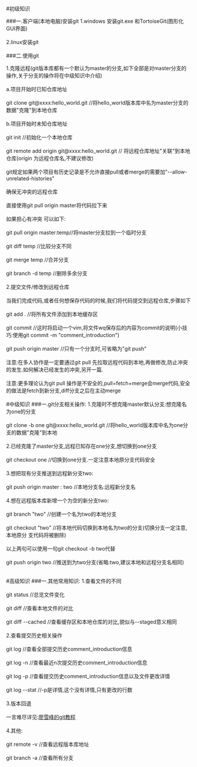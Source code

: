 #初级知识

###一.客户端(本地电脑)安装git
1.windows 安装git.exe 和TortoiseGit(图形化GUI界面)<br><br>
2.linux安装git<br><br>
###二.使用git

1.克隆远程(git版本库都有一个默认为master的分支,如下全部是对master分支的操作,关于分支的操作将在中级知识中介绍)<br><br>
  a.项目开始时已知仓库地址<br><br>
git clone git@xxxx:hello_world.git //将hello_world版本库中名为master分支的数据"克隆"到本地仓库<br><br>
b.项目开始时未知仓库地址<br><br>
git init //初始化一个本地仓库<br><br>
git remote add origin git@xxxx:hello_world.git  // 将远程仓库地址"关联"到本地仓库(origin 为远程仓库名,不建议修改)<br><br>
git规定如果两个项目有历史记录是不允许直接pull或者merge的需要加"--allow-unrelated-histories"<br><br>
确保无冲突的远程仓库<br><br>
直接使用git pull origin master将代码拉下来<br><br>
如果担心有冲突 可以如下:<br><br>
git pull origin master:temp//将master分支拉到一个临时分支<br><br>
git diff temp //比较分支不同<br><br>
git merge temp //合并分支<br><br>
git branch -d temp //删除多余分支<br><br>
2.提交文件/修改到远程仓库<br><br>
当我们完成代码,或者任何想保存代码的时候,我们将代码提交到远程仓库,步骤如下<br><br>
git add . //将所有文件添加到本地缓存区<br><br>
git commit //这时将启动一个vim,将文件wq保存后的内容为commit的说明(小技巧:使用git commit -m "comment_introduction")<br><br>
git push origin master //只有一个分支时,可省略为"git push"<br><br>
注意:在多人协作是一定要通过git pull 先拉取远程代码到本地,再做修改,防止冲突的发生.如何解决已经发生的冲突,另开一篇.<br><br>
注意:更多理论认为git pull 操作是不安全的,pull=fetch+merge会merge代码,安全的做法是fetch到新分支,diff分支之后在主动merge<br><br>
#中级知识
###一.git分支相关操作:
1.克隆时不想克隆master默认分支:想克隆名为one的分支<br><br>
git clone -b one git@xxxx:hello_world.git //将hello_world版本库中名为one分支的数据"克隆"到本地<br><br>
2.已经克隆了master分支,远程已知存在one分支,想切换到one分支<br><br>
git checkout one //切换到one分支.一定注意本地原分支代码安全<br><br>
3.想把现有分支推送到远程新分支two:<br><br>
git push origin master : two //本地分支名:远程新分支名<br><br>
4.想在远程版本库新增一个为空的新分支two:<br><br>
git branch "two" //创建一个名为two的本地分支<br><br>
git checkout "two"  //将本地代码切换到本地名为two的分支(切换分支一定注意,本地原分		支代码将被删除)<br><br>
以上两句可以使用一句git checkout -b two代替<br><br>
git push origin two //推送到为two分支(省略:two,建议本地和远程分支名相同)<br><br>

#高级知识
###一.其他常用知识:
1.查看文件的不同<br><br>
git status //总览文件变化<br><br>
git diff //查看本地文件的对比<br><br>
git diff --cached //查看缓存区和本地仓库的对比,貌似与--staged意义相同<br><br>
2.查看提交历史相关操作<br><br>
git log //查看全部提交历史comment_introduction信息<br><br>
git log -n //查看最近n次提交历史comment_introduction信息<br><br>
git log -p //查看提交历史comment_introduction信息以及文件更改详情<br><br>
git log --stat //-p是详情,这个没有详情,只有更改的行数<br><br>
3.版本回退<br><br>
一言难尽详见:<a href = "http://www.liaoxuefeng.com/wiki/0013739516305929606dd18361248578c67b8067c8c017b000/0013744142037508cf42e51debf49668810645e02887691000">廖雪峰的git教程</a><br><br>
4.其他:<br><br>
git remote -v //查看远程版本库地址<br><br>
git branch -a //查看所有分支<br><br>





